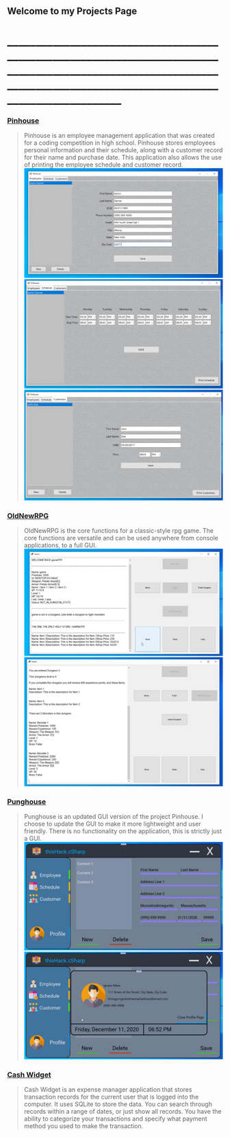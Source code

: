 ## Welcome to my Projects Page

# ________________________________________________________________________________________________________________________________________________________________________

### [Pinhouse](https://github.com/aarongarnerm/Pinhouse)

> Pinhouse is an employee management application that was created for a coding competition in high school. Pinhouse stores employees personal information and their schedule, along with a customer record for their name and purchase date. This application also allows the use of printing the employee schedule and customer record. ![Image of Pinhouse](https://raw.githubusercontent.com/aarongarnerm/Aaron-Garner/gh-pages/Screenshot_31.png) ![Image of Pinhouse](https://raw.githubusercontent.com/aarongarnerm/Aaron-Garner/gh-pages/Screenshot_32.png) ![Image of Pinhouse](https://raw.githubusercontent.com/aarongarnerm/Aaron-Garner/gh-pages/Screenshot_33.png)


### [OldNewRPG](https://github.com/aarongarnerm/OldNewRPG)

> OldNewRPG is the core functions for a classic-style rpg game. The core functions are versatile and can be used anywhere from console applications, to a full GUI. ![Image of OldNewRPG](https://raw.githubusercontent.com/aarongarnerm/Aaron-Garner/gh-pages/Screenshot_36.png) ![Image of OldNewRPG](https://raw.githubusercontent.com/aarongarnerm/Aaron-Garner/gh-pages/Screenshot_37.png)

### [Punghouse](https://github.com/aarongarnerm/PungHouse)

> Punghouse is an updated GUI version of the project Pinhouse. I choose to update the GUI to make it more lightweight and user friendly. There is no functionality on the application, this is strictly just a GUI. ![Image of Punghouse](https://raw.githubusercontent.com/aarongarnerm/Aaron-Garner/gh-pages/Screenshot_29.png) ![Image of Punghouse](https://raw.githubusercontent.com/aarongarnerm/Aaron-Garner/gh-pages/Screenshot_30.png)

### [Cash Widget](https://github.com/aarongarnerm/Cash-Widget)

> Cash Widget is an expense manager application that stores transaction records for the current user that is logged into the computer. It uses SQLite to store the data. You can search through records within a range of dates, or just show all records. You have the ability to categorize your transactions and specify what payment method you used to make the transaction.
